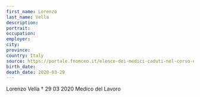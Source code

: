 ```yaml
---
first_name: Lorenzo
last_name: Vella
description: 
portrait: 
occupation: 
employer: 
city: 
province: 
country: Italy
source: https://portale.fnomceo.it/elenco-dei-medici-caduti-nel-corso-dellepidemia-di-covid-19/
birth_date: 
death_date: 2020-03-29
---
```


Lorenzo Vella † 29 03 2020
Medico del Lavoro